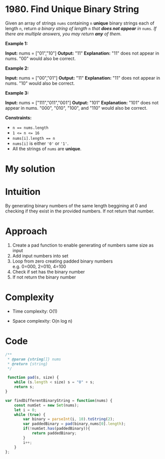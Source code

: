 # 1980. Find Unique Binary String

Given an array of strings `nums` containing `n` **unique** binary strings each of length `n`, return _a binary string of length_ `n` _that **does not appear** in_ `nums`_. If there are multiple answers, you may return **any** of them_.

**Example 1:**

**Input:** nums = \["01","10"\]
**Output:** "11"
**Explanation:** "11" does not appear in nums. "00" would also be correct.

**Example 2:**

**Input:** nums = \["00","01"\]
**Output:** "11"
**Explanation:** "11" does not appear in nums. "10" would also be correct.

**Example 3:**

**Input:** nums = \["111","011","001"\]
**Output:** "101"
**Explanation:** "101" does not appear in nums. "000", "010", "100", and "110" would also be correct.

**Constraints:**

* `n == nums.length`
* `1 <= n <= 16`
* `nums[i].length == n`
* `nums[i]` is either `'0'` or `'1'`.
* All the strings of `nums` are **unique**.

# My solution

Intuition
=========

By generating binary numbers of the same length beggining at 0 and checking if they exist in the provided numbers. If not return that number.

Approach
========

1.  Create a pad function to enable generating of numbers same size as input
2.  Add input numbers into set
3.  Loop from zero creating padded binary numbers  
    e.g. 0=000, 2=010, 4=100
4.  Check if set has the binary number
5.  If not return the binary number

Complexity
==========

* Time complexity: O(1)
    
* Space complexity: O(n log n)
    

Code
====
```javascript
/**
 * @param {string[]} nums
 * @return {string}
 */

 function pad(s, size) {    
    while (s.length < size) s = "0" + s;
    return s;
}

var findDifferentBinaryString = function(nums) {
    const numSet = new Set(nums);
    let i = 0;
    while (true) {
        var binary = parseInt(i, 10).toString(2); 
        var paddedBinary = pad(binary,nums[0].length);
        if(!numSet.has(paddedBinary)){
            return paddedBinary;
        }
        i++;
    }
};
```
